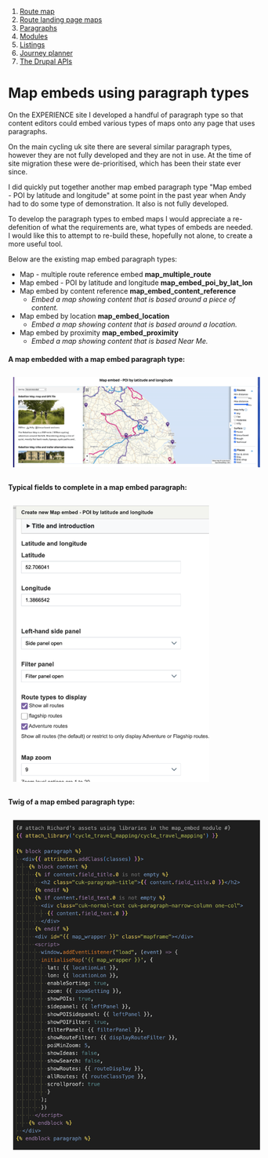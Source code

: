 1. [Route map](route-content-type.md)
2. [Route landing page maps](route-landing-page-content-type.md)
3. [Paragraphs](paragraph-embeds.md)
4. [Modules](relevant-modules.md)
5. [Listings](listing-pages.md)
6. [Journey planner](journey-planner.md)
7. [The Drupal APIs](api.md)

# Map embeds using paragraph types
On the EXPERIENCE site I developed a handful of paragraph type so that content editors could embed various types of maps onto any page that uses paragraphs.

On the main cycling uk site there are several similar paragraph types, however they are not fully developed and they are not in use. At the time of site migration these were de-prioritised, which has been their state ever since.

I did quickly put together another map embed paragraph type "Map embed - POI by latitude and longitude" at some point in the past year when Andy had to do some type of demonstration.  It also is not fully developed.

To develop the paragraph types to embed maps I would appreciate a re-defenition of what the requirements are, what types of embeds are needed.  I would like this to attempt to re-build these, hopefully not alone, to create a more useful tool.

Below are the existing map embed paragraph types:
- Map - multiple route reference embed **map_multiple_route**
- Map embed - POI by latitude and longitude **map_embed_poi_by_lat_lon**
- Map embed by content reference **map_embed_content_reference**
    - *Embed a map showing content that is based around a piece of content.*
- Map embed by location **map_embed_location**
    - *Embed a map showing content that is based around a location.*
- Map embed by proximity **map_embed_proximity**
    - *Embed a map showing content that is based Near Me.*

#### A map embedded with a map embed paragraph type:
<img src="assets/map-doc-paragraph-type.png" alt="Map embeds using paragraph type" style="padding: 10px;"/>

#### Typical fields to complete in a map embed paragraph:
<img src="assets/map-doc-paragraph-type-fields.png" alt="Map embed paragraph fields" style="padding: 10px; max-width: 400px; height: auto;"/>

#### Twig of a map embed paragraph type:
<img src="assets/map-doc-paragraph-type-twig.png" alt="Map embeds paragraph type twig" style="padding: 10px;"/>
